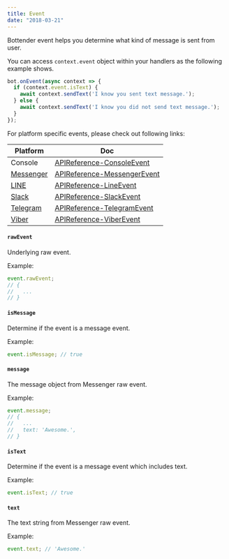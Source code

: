 ```yaml
---
title: Event
date: "2018-03-21"
---
```


Bottender event helps you determine what kind of message is sent from user.

You can access `context.event` object within your handlers as the following example shows.

```js
bot.onEvent(async context => {
  if (context.event.isText) {
    await context.sendText('I know you sent text message.');
  } else {
    await context.sendText('I know you did not send text message.');
  }
});
```

For platform specific events, please check out following links:

| Platform                                | Doc                                                                                      |
| --------------------------------------- | ---------------------------------------------------------------------------------------- |
| Console                                 | [APIReference-ConsoleEvent](https://bottender.js.org/docs/APIReference-ConsoleEvent)     |
| [Messenger](https://www.messenger.com/) | [APIReference-MessengerEvent](https://bottender.js.org/docs/APIReference-MessengerEvent) |
| [LINE](https://line.me/)                | [APIReference-LineEvent](https://bottender.js.org/docs/APIReference-LineEvent)           |
| [Slack](https://slack.com/)             | [APIReference-SlackEvent](https://bottender.js.org/docs/APIReference-SlackEvent)         |
| [Telegram](https://telegram.org/)       | [APIReference-TelegramEvent](https://bottender.js.org/docs/APIReference-TelegramEvent)   |
| [Viber](https://www.viber.com/)         | [APIReference-ViberEvent](https://bottender.js.org/docs/APIReference-ViberEvent)         |

#### `rawEvent`

Underlying raw event.

Example:

```js
event.rawEvent;
// {
//   ...
// }
```

#### `isMessage`

Determine if the event is a message event.

Example:

```js
event.isMessage; // true
```

#### `message`

The message object from Messenger raw event.

Example:

```js
event.message;
// {
//   ...
//   text: 'Awesome.',
// }
```

#### `isText`

Determine if the event is a message event which includes text.

Example:

```js
event.isText; // true
```

#### `text`

The text string from Messenger raw event.

Example:

```js
event.text; // 'Awesome.'
```
